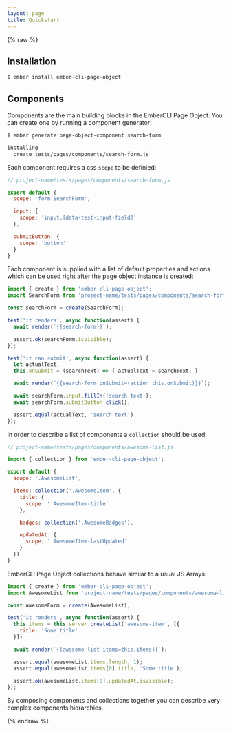 ```yaml
---
layout: page
title: Quickstart
---
```


{% raw %}

## Installation

```bash
$ ember install ember-cli-page-object
```

## Components

Components are the main building blocks in the EmberCLI Page Object. You can create one by running a component generator:

```bash
$ ember generate page-object-component search-form

installing
  create tests/pages/components/search-form.js
```

Each component requires a css `scope` to be definied:

```js
// project-name/tests/pages/components/search-form.js

export default {
  scope: 'form.SearchForm',

  input: {
    scope: 'input.[data-test-input-field]'
  },

  submitButton: {
    scope: 'button'
  }
}
```

Each component is supplied with a list of default properties and actions which can be used right after the page object instance is created:

```js
import { create } from 'ember-cli-page-object';
import SearchForm from 'project-name/tests/pages/components/search-form';

const searchForm = create(SearchForm);

test('it renders', async function(assert) {
  await render(`{{search-form}}`);

  assert.ok(searchForm.isVisible);
});

test('it can submit', async function(assert) {
  let actualText;
  this.onSubmit = (searchText) => { actualText = searchText; }

  await render(`{{search-form onSubmit=(action this.onSubmit)}}`);

  await searchForm.input.fillIn('search text');
  await searchForm.submitButton.click();

  assert.equal(actualText, 'search text')
});
```

In order to describe a list of components a `collection` should be used:

```js
// project-name/tests/pages/components/awesome-list.js

import { collection } from 'ember-cli-page-object';

export default {
  scope: '.AwesomeList',

  items: collection('.AwesomeItem', {
    title: {
      scope: '.AwesomeItem-title'
    },

    badges: collection('.AwesomeBadges'),

    updatedAt: {
      scope: '.AwesomeItem-lastUpdated'
    }
  })
}
```

EmberCLI Page Object collections behave similar to a usual JS Arrays:

```js
import { create } from 'ember-cli-page-object';
import AwesomeList from 'project-name/tests/pages/components/awesome-list';

const awesomeForm = create(AwesomeList);

test('it renders', async function(assert) {
  this.items = this.server.createList('awesome-item', [{
    title: 'Some title'
  }])

  await render(`{{awesome-list items=this.items}}`);

  assert.equal(awesomeList.items.length, 1);
  assert.equal(awesomeList.items[0].title, 'Some title');

  assert.ok(awesomeList.items[0].updatedAt.isVisible);
});
```

By composing components and collections together you can describe very complex components hierarchies.


{% endraw %}
